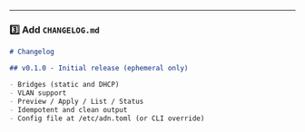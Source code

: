 
---

### 3️⃣ Add `CHANGELOG.md`

```md
# Changelog

## v0.1.0 - Initial release (ephemeral only)

- Bridges (static and DHCP)
- VLAN support
- Preview / Apply / List / Status
- Idempotent and clean output
- Config file at /etc/adn.toml (or CLI override)

